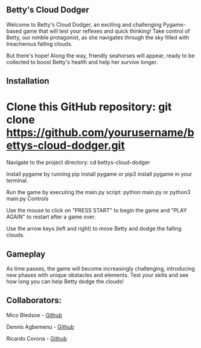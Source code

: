## Betty's Cloud Dodger

Welcome to Betty's Cloud Dodger, an exciting and challenging Pygame-based game that will test your reflexes and quick thinking! Take control of Betty, our nimble protagonist, as she navigates through the sky filled with treacherous falling clouds.

But there's hope! Along the way, friendly seahorses will appear, ready to be collected to boost Betty's health and help her survive longer.

## Installation

# Clone this GitHub repository: git clone https://github.com/yourusername/bettys-cloud-dodger.git

Navigate to the project directory: cd bettys-cloud-dodger

Install pygame by running pip install pygame or pip3 install pygame in your terminal.

Run the game by executing the main.py script: python main.py or python3 main.py
Controls

Use the mouse to click on "PRESS START" to begin the game and "PLAY AGAIN" to restart after a game over.

Use the arrow keys (left and right) to move Betty and dodge the falling clouds.

## Gameplay

As time passes, the game will become increasingly challenging, introducing new phases with unique obstacles and elements. Test your skills and see how long you can help Betty dodge the clouds!

## Collaborators: 

Mico Bledsoe - [Github](https://github.com/MicoBledsoe)

Dennis Agbemenu  - [Github](https://github.com/dagbeme1)

Ricardo Corona - [Github](https://github.com/LW068)
